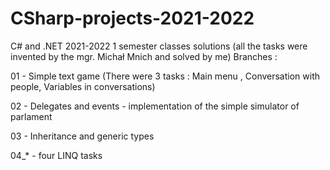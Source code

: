 # CSharp-projects-2021-2022

C# and .NET 2021-2022 1 semester classes solutions 
(all the tasks were invented by the mgr. Michał Mnich and solved by me)
Branches :

01 - Simple text game (There were 3 tasks : Main menu ,  Conversation with people, Variables in conversations)

02 - Delegates and events - implementation of the simple simulator of parlament

03 - Inheritance and generic types

04_* - four LINQ tasks
